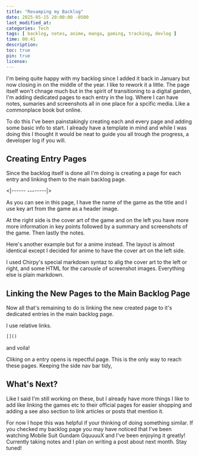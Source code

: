 ```yaml
---
title: "Revamping my Backlog"
date: 2025-05-15 20:00:00 -0500
last_modified_at: 
categories: Tech
tags: [ backlog, notes, anime, manga, gaming, tracking, devlog ]
time: 00:41
description:
toc: true  
pin: true
license: 
---
```


I'm being quite happy with my backlog since I added it back in January but now closing in on the middle of the year. I like to rework it a little. The page itself won't chnage much but in the spirit of transitioning to a digital garden, I'm adding dedicated pages to each entry in the log. Where I can have notes, sumaries and screenshots all in one place for a spcific media. Like a commonplace book but online. 

To do this I've been painstakingly creating each and every page and adding some basic info to start. I already have a template in mind and while I was doing this I thought it would be neat to guide you all trough the progress, a developer log if you will.

## Creating Entry Pages

Since the backlog itself is done all I'm doing is creating a page for each entry and linking them to the main backlog page.

<|------ --------|>

As you can see in this page, I have the name of the game as the title and I use key art from the game as a header image.

At the right side is the cover art of the game and on the left you have more more information in key points followed by a summary and screenshots of the game. Then lastly the notes. 

Here's another example but for a anime instead. The layout is almost identical except I decided for anime to have the cover art on the left side.

I used Chirpy's special markdown syntaz to alig the cover art to the left or right, and some HTML for the carousle of screenshot images. Everything else is plain markdown.

## Linking the New Pages to the Main Backlog Page

Now all that's remaining to do is linking the new created page to it's dedicated entries in the main backlog page. 

I use relative links.

```html
[]()
```
and voila!

Cliking on a entry opens is repectful page. This is the only way to reach these pages. Keeping the side nav bar tidy,

## What's Next? 

Like I said I'm still working on these, but I already have more things I like to add like linking the games etc to their official pages for easier shopping and adding a see also section to link articles or posts that mention it. 

For now I hope this was helpful if your thinking of doing something similar. If you checked my backlog page you may have noticed that I've been watching Mobile Suit Gundam GquuuuX and I've been enjoying it greatly! Currently taking notes and I plan on writing a post about next month. Stay tuned! 